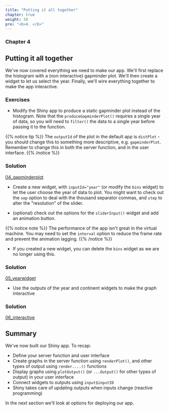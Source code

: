 ```yaml
---
title: "Putting it all together"
chapter: true
weight: 30
pre: "<b>4. </b>"
---
```

### Chapter 4

## Putting it all together

We've now covered everything we need to make our app.  We'll first replace the histogram with a (non interactive) gapminder plot.  We'll then create a widget to let us select the year. Finally, we'll wire everything together to make the app interactive.

### Exercises

* Modify the Shiny app to produce a static gapminder plot instead of the histogram.   Note that the `produceGapminderPlot()` requires a single year of data, so you will need to `filter()` the data to a single year before passing it to the function.

{{% notice tip %}}
The `outputId` of the plot in the default app is `distPlot` - you should change this to something more descriptive, e.g. `gapminderPlot`.  Remember to change this in both the server function, and in the user interface.
{{% /notice %}}

### Solution 

[04_gapminderplot](https://github.com/UoMResearchIT/r-shiny-course-materials/commit/4e65d595767b89352159626a9866a9138c937ad2)

* Create a new widget, with `inputId="year"` (or modify the `bins` widget) to let the user choose the year of data to plot. You might want to check out the `sep` option to deal with the thousand separator commas, and `step` to alter the "resolution" of the slider.  

* (optional) check out the options for the `sliderInput()` widget and add an animation button.

{{% notice note %}}
The performance of the app isn't great in the virtual machine. You may need to set the `interval` option to reduce the frame rate and prevent the animation lagging.
{{% /notice %}}

* If you created a new widget, you can delete the `bins` widget as we are no longer using this.
 
### Solution
 
[05_yearwidget](https://github.com/UoMResearchIT/r-shiny-course-materials/commit/06e341bf142320efe21b1164ded07e83ac494e5d)
 
* Use the outputs of the year and continent widgets to make the graph interactive

### Solution 

[06_interactive](https://github.com/UoMResearchIT/r-shiny-course-materials/commit/6c8aa4be34deb51218af55541789f48e4790018c)


##  Summary

We've now built our Shiny app.  To recap:

* Define your server function and user interface 
* Create graphs in the server function  using `renderPlot()`, and other types of output using `render....()` functions
* Display graphs using `plotOutput()` (or `...Output()` for other types of output) in your user interface
* Connect widgets to outputs using `input$inputID` 
* Shiny takes care of updating outputs when inputs change (reactive programming)

In the next section we'll look at options for deploying our app.
